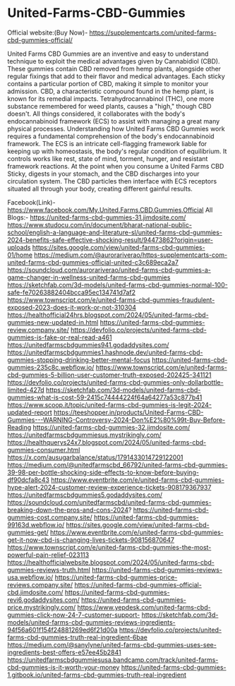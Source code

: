 # United-Farms-CBD-Gummies
Official website:(Buy Now)- https://supplementcarts.com/united-farms-cbd-gummies-official/


United Farms CBD Gummies are an inventive and easy to understand technique to exploit the medical advantages given by Cannabidiol (CBD). These gummies contain CBD removed from hemp plants, alongside other regular fixings that add to their flavor and medical advantages. Each sticky contains a particular portion of CBD, making it simple to monitor your admission.
CBD, a characteristic compound found in the hemp plant, is known for its remedial impacts. Tetrahydrocannabinol (THC), one more substance remembered for weed plants, causes a "high," though CBD doesn't. All things considered, it collaborates with the body's endocannabinoid framework (ECS) to assist with managing a great many physical processes.
Understanding how United Farms CBD Gummies work requires a fundamental comprehension of the body's endocannabinoid framework. The ECS is an intricate cell-flagging framework liable for keeping up with homeostasis, the body's regular condition of equilibrium. It controls works like rest, state of mind, torment, hunger, and resistant framework reactions.
At the point when you consume a United Farms CBD Sticky, digests in your stomach, and the CBD discharges into your circulation system. The CBD particles then interface with ECS receptors situated all through your body, creating different gainful results.

Facebook(Link)-https://www.facebook.com/My.United.Farms.CBD.Gummies.Official
All Blogs:-
https://united-farms-cbd-gummies-31.jimdosite.com/
https://www.studocu.com/in/document/bharat-national-public-school/english-a-language-and-literature-sl/united-farms-cbd-gummies-2024-benefits-safe-effective-shocking-result/94473862?origin=user-uploads
https://sites.google.com/view/united-farms-cbd-gummies-01/home
https://medium.com/@aurorariverao/https-supplementcarts-com-united-farms-cbd-gummies-official-united-c3c689eca2a7
https://soundcloud.com/aurorariverao/united-farms-cbd-gummies-a-game-changer-in-wellness-united-farms-cbd-gummies
https://sketchfab.com/3d-models/united-farms-cbd-gummies-normal-100-safe-fe70263882404bcca95ec134741d7af2
https://www.townscript.com/e/united-farms-cbd-gummies-fraudulent-exposed-2023-does-it-work-or-not-310304
https://healthofficial24hrs.blogspot.com/2024/05/united-farms-cbd-gummies-new-updated-in.html
https://united-farms-cbd-gummies-review.company.site/
https://devfolio.co/projects/united-farms-cbd-gummies-is-fake-or-real-read-a461
https://unitedfarmscbdgummies941.godaddysites.com/
https://unitedfarmscbdgummies1.hashnode.dev/united-farms-cbd-gummies-stopping-drinking-better-mental-focus
https://united-farms-cbd-gummies-235c8c.webflow.io/
https://www.townscript.com/e/united-farms-cbd-gummies-5-billion-user-customer-truth-exposed-202425-341121
https://devfolio.co/projects/united-farms-cbd-gummies-only-dollarbottle-limited-427d
https://sketchfab.com/3d-models/united-farms-cbd-gummies-what-is-cost-59-2415c74444224f64a64277a53c877b41
https://www.scoop.it/topic/united-farms-cbd-gummies-is-legit-2024-updated-report
https://teeshopper.in/products/United-Farms-CBD-Gummies---WARNING-Controversy-2024-Don%E2%80%99t-Buy-Before-Reading
https://united-farms-cbd-gummies-32.jimdosite.com/
https://unitedfarmscbdgummiesus.mystrikingly.com/
https://healthquerys24x7.blogspot.com/2024/05/united-farms-cbd-gummies-consumer.html
https://x.com/ausugarbalance/status/1791433014729122001
https://medium.com/@unitedfarmscbd_66792/united-farms-cbd-gummies-39-98-per-bottle-shocking-side-effects-to-know-before-buying-df90dcfa8c43
https://www.eventbrite.com/e/united-farms-cbd-gummies-hype-alert-2024-customer-review-experience-tickets-908179367937
https://unitedfarmscbdgummies5.godaddysites.com/
https://soundcloud.com/unitedfarmscbd/united-farms-cbd-gummies-breaking-down-the-pros-and-cons-2024?
https://united-farms-cbd-gummies-cost.company.site/
https://united-farms-cbd-gummies-99163d.webflow.io/ 
https://sites.google.com/view/united-farms-cbd-gummies-get/
https://www.eventbrite.com/e/united-farms-cbd-gummies-get-it-now-cbd-is-changing-lives-tickets-908156870647
https://www.townscript.com/e/united-farms-cbd-gummies-the-most-powerful-pain-relief-023113
https://healthofficialwebsite.blogspot.com/2024/05/united-farms-cbd-gummies-reviews-truth.html
https://united-farms-cbd-gummies-reviews-usa.webflow.io/
https://united-farms-cbd-gummies-price-reviews.company.site/
https://united-farms-cbd-gummies-official-cbd.jimdosite.com/
https://united-farms-cbd-gummies-revi6.godaddysites.com/
https://united-farms-cbd-gummies-price.mystrikingly.com/
https://www.yepdesk.com/united-farms-cbd-gummies-click-now-24-7-customer-support-
https://sketchfab.com/3d-models/united-farms-cbd-gummies-reviews-ingredients-94f56a601f154f24881269ed6f21d00a
https://devfolio.co/projects/united-farms-cbd-gummies-truth-real-ingredient-6bae
https://medium.com/@sanylyne/united-farms-cbd-gummies-uses-see-ingredients-best-offers-e57ee45b2841
https://unitedfarmscbdgummiesusa.bandcamp.com/track/united-farms-cbd-gummies-is-it-worth-your-money
https://united-farms-cbd-gummies-1.gitbook.io/united-farms-cbd-gummies-truth-real-ingredient 
